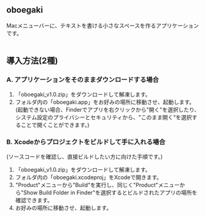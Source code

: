 ## oboegaki
Macメニューバーに、テキストを書ける小さなスペースを作るアプリケーションです。
<br><br>


## 導入方法(2種)
###  A. アプリケーションをそのままダウンロードする場合
1. 「oboegaki_v1.0.zip」をダウンロードして解凍します。
2. フォルダ内の「oboegaki.app」をお好みの場所に移動させ、起動します。  
   (起動できない場合、Finderでアプリを右クリックから"開く"を選択したり、
   システム設定のプライバシーとセキュリティから、"このまま開く"を選択することで開くことができます。)

###  B. Xcodeからプロジェクトをビルドして手に入れる場合
(ソースコードを確認し、直接ビルドしたい方に向けた手順です。)

1. 「oboegaki_v1.0.zip」をダウンロードして解凍します。
2. フォルダ内の「oboegaki.xcodeproj」をXcodeで開きます。
3. "Product"メニューから"Build"を実行し、同じく"Product"メニューから"Show Build Folder in Finder"を選択するとビルドされたアプリの場所を確認できます。
4. お好みの場所に移動させ、起動します。
